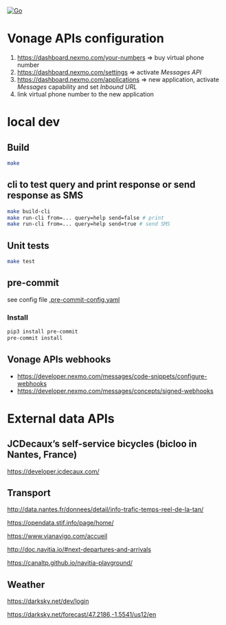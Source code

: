 [![Go](https://github.com/thomariobros/sms-query/actions/workflows/go.yml/badge.svg)](https://github.com/thomariobros/sms-query/actions/workflows/go.yml)

# Vonage APIs configuration

1. https://dashboard.nexmo.com/your-numbers => buy virtual phone number
2. https://dashboard.nexmo.com/settings => activate *Messages API*
3. https://dashboard.nexmo.com/applications => new application, activate *Messages* capability and set *Inbound URL*
4. link virtual phone number to the new application

# local dev

## Build

```bash
make
```

## cli to test query and print response or send response as SMS

```bash
make build-cli
make run-cli from=... query=help send=false # print
make run-cli from=... query=help send=true # send SMS
```

## Unit tests

```bash
make test
```

## pre-commit

see config file [.pre-commit-config.yaml](.pre-commit-config.yaml)

### Install

```bash
pip3 install pre-commit
pre-commit install
```

## Vonage APIs webhooks

- https://developer.nexmo.com/messages/code-snippets/configure-webhooks
- https://developer.nexmo.com/messages/concepts/signed-webhooks

# External data APIs

## JCDecaux’s self-service bicycles (bicloo in Nantes, France)

https://developer.jcdecaux.com/

## Transport

http://data.nantes.fr/donnees/detail/info-trafic-temps-reel-de-la-tan/

https://opendata.stif.info/page/home/

https://www.vianavigo.com/accueil

http://doc.navitia.io/#next-departures-and-arrivals

https://canaltp.github.io/navitia-playground/

## Weather

https://darksky.net/dev/login

https://darksky.net/forecast/47.2186,-1.5541/us12/en
